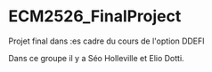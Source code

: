 # ECM2526_FinalProject
Projet final dans :es cadre du cours de l'option DDEFI

Dans ce groupe il y a Séo Holleville et Elio Dotti.
